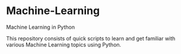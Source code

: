 # Machine-Learning
Machine Learning in Python

This repository consists of quick scripts to learn and get familiar with various Machine Learning topics using Python.
